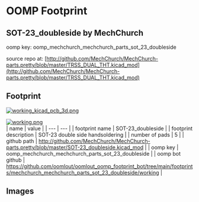 # OOMP Footprint  
## SOT-23_doubleside  by MechChurch  
  
oomp key: oomp_mechchurch_mechchurch_parts_sot_23_doubleside  
  
source repo at: [http://github.com/MechChurch/MechChurch-parts.pretty/blob/master/TRSS_DUAL_THT.kicad_mod](http://github.com/MechChurch/MechChurch-parts.pretty/blob/master/TRSS_DUAL_THT.kicad_mod)  
## Footprint  
  
[![working_kicad_pcb_3d.png](working_kicad_pcb_3d_600.png)](working_kicad_pcb_3d.png)  
  
[![working.png](working_600.png)](working.png)  
| name | value | 
| --- | --- | 
| footprint name | SOT-23_doubleside | 
| footprint description | SOT-23 double side handsoldering | 
| number of pads | 5 | 
| github path | http://github.com/MechChurch/MechChurch-parts.pretty/blob/master/SOT-23_doubleside.kicad_mod | 
| oomp key | oomp_mechchurch_mechchurch_parts_sot_23_doubleside | 
| oomp bot github | https://github.com/oomlout/oomlout_oomp_footprint_bot/tree/main/footprints/mechchurch_mechchurch_parts_sot_23_doubleside/working | 
## Images  

